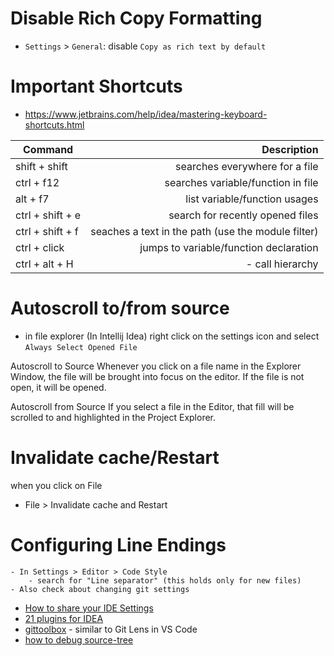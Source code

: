 # Disable Rich Copy Formatting
  - `Settings` > `General`: disable `Copy as rich text by default`

# Important Shortcuts
- https://www.jetbrains.com/help/idea/mastering-keyboard-shortcuts.html

| Command           |                                        Description |
| ----------------- | -------------------------------------------------: |
| shift + shift     |                     searches everywhere for a file |
| ctrl + f12        |                 searches variable/function in file |
| alt + f7          |                      list variable/function usages |
| ctrl + shift  + e |                   search for recently opened files |
| ctrl + shift + f  | seaches a text in the path (use the module filter) |
| ctrl + click      |            jumps to  variable/function declaration |
| ctrl + alt  + H   |                                   - call hierarchy |

# Autoscroll to/from source
- in file explorer (In Intellij Idea) right click on the settings icon and select `Always Select Opened File`

Autoscroll to Source Whenever you click on a file name in the Explorer Window, the file will be brought into focus on the editor. If the file is not open, it will be opened.

Autoscroll from Source If you select a file in the Editor, that fill will be scrolled to and highlighted in the Project Explorer.

# Invalidate cache/Restart
when you click on File
  - File > Invalidate cache and Restart

# Configuring Line Endings
	- In Settings > Editor > Code Style
		- search for "Line separator" (this holds only for new files)
	- Also check about changing git settings

- [How to share your IDE Settings](https://www.jetbrains.com/help/phpstorm/sharing-your-ide-settings.html)
- [21 plugins for IDEA](https://blog.codota.com/21-best-intellij-plugins-for-2019-100-free/)
- [gittoolbox](https://plugins.jetbrains.com/plugin/7499-gittoolbox) - similar to Git Lens in VS Code
- [how to debug source-tree](https://intellij-support.jetbrains.com/hc/en-us/community/posts/115000788510-When-debugging-WebPack-step-by-step-how-to-switch-to-original-source-instead-of-the-bundled-file-)
